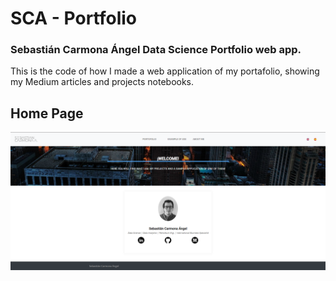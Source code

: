 # SCA - Portfolio
### Sebastián Carmona Ángel Data Science Portfolio web app. 

This is the code of how I made a web application of my portafolio, showing my Medium articles and projects notebooks. 



## Home Page 
![Home.png](https://github.com/Sebasc322/SCA-Portfolio/blob/main/portfolio-homepage.png)









